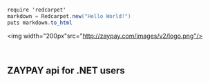 ``` csharp
require 'redcarpet'
markdown = Redcarpet.new("Hello World!")
puts markdown.to_html
```
<p align="center">

<img width="200px"src="http://zaypay.com/images/v2/logo.png"/>

</p>
<br>

ZAYPAY api for .NET users
------------------------------

